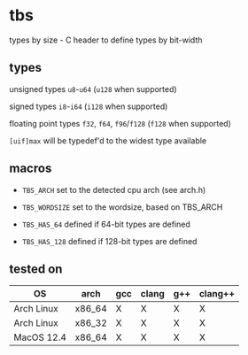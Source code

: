 # tbs
types by size - C header to define types by bit-width

## types
unsigned types
`u8`-`u64` (`u128` when supported)

signed types
`i8`-`i64` (`i128` when supported)

floating point types
`f32`, `f64`, `f96`/`f128` (`f128` when supported)

`[uif]max` will be typedef'd to the widest type available

## macros

 - `TBS_ARCH`                set to the detected cpu arch (see arch.h)

 - `TBS_WORDSIZE`            set to the wordsize, based on TBS_ARCH

 - `TBS_HAS_64`              defined if 64-bit types are defined

 - `TBS_HAS_128`             defined if 128-bit types are defined

## tested on

| OS			| arch		| gcc | clang | g++ | clang++ |
| ------------- | --------- | --- | ----- | --- | ------- |
| Arch Linux	| x86_64	| X   | X     | X   | X		  |
| Arch Linux	| x86_32	| X   | X     | X   | X		  |
| MacOS 12.4	| x86_64	| X   | X     | X   | X		  |

